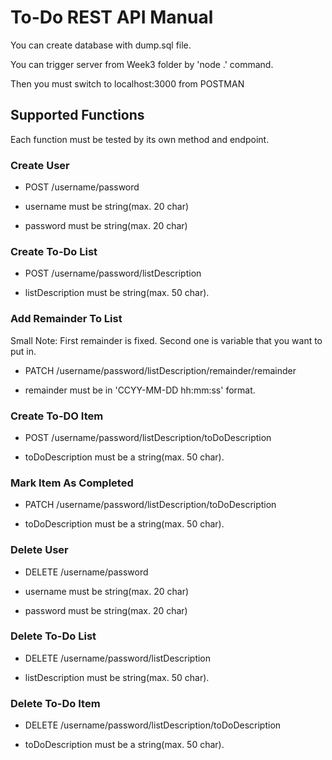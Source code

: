 # To-Do REST API Manual

You can create database with dump.sql file.

You can trigger server from Week3 folder by 'node .' command.

Then you must switch to localhost:3000 from POSTMAN

## Supported Functions

Each function must be tested by its own method and endpoint.

### Create User

- POST /username/password

- username must be string(max. 20 char)
- password must be string(max. 20 char)

### Create To-Do List

- POST /username/password/listDescription

- listDescription must be string(max. 50 char).

### Add Remainder To List

Small Note: First remainder is fixed. Second one is variable that you want to put in.

- PATCH /username/password/listDescription/remainder/remainder

- remainder must be in 'CCYY-MM-DD hh:mm:ss' format.

### Create To-DO Item

- POST /username/password/listDescription/toDoDescription

- toDoDescription must be a string(max. 50 char).

### Mark Item As Completed

- PATCH /username/password/listDescription/toDoDescription

- toDoDescription must be a string(max. 50 char).

### Delete User

- DELETE /username/password

- username must be string(max. 20 char)
- password must be string(max. 20 char)

### Delete To-Do List

- DELETE /username/password/listDescription

- listDescription must be string(max. 50 char).

### Delete To-Do Item

- DELETE /username/password/listDescription/toDoDescription

- toDoDescription must be a string(max. 50 char).
